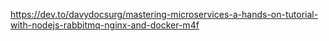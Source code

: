 https://dev.to/davydocsurg/mastering-microservices-a-hands-on-tutorial-with-nodejs-rabbitmq-nginx-and-docker-m4f
